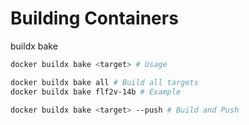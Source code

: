 # Building Containers

buildx bake

```bash
docker buildx bake <target> # Usage

docker buildx bake all # Build all targets
docker buildx bake flf2v-14b # Example

docker buildx bake <target> --push # Build and Push
```
